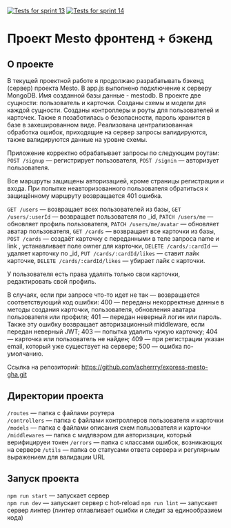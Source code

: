 [![Tests for sprint 13](https://github.com/acherrry/express-mesto-gha/actions/workflows/tests-13-sprint.yml/badge.svg)](https://github.com/acherrry/express-mesto-gha/actions/workflows/tests-13-sprint.yml) [![Tests for sprint 14](https://github.com/acherrry/express-mesto-gha/actions/workflows/tests-14-sprint.yml/badge.svg)](https://github.com/acherrry/express-mesto-gha/actions/workflows/tests-14-sprint.yml)
# Проект Mesto фронтенд + бэкенд

## О проекте
В текущей проектной работе я продолжаю разрабатывать бэкенд (сервер) проекта Mesto.
В app.js выполнено подключение к серверу MongoDB. Имя созданной базы данные - mestodb.
В проекте две сущности: пользователь и карточки. Созданы схемы и модели для каждой сущности.
Созданы контроллеры и роуты для пользователей и карточек. 
Также я позаботилась о безопасности, пароль хранится в базе в захешированном виде.
Реализована централизованная обработка ошибок, приходящие на сервер запросы валидируются, также валидируются данные на уровне схемы.

Приложение корректно обрабатывает запросы по следующим роутам:
`POST /signup` — регистрирует пользователя,
`POST /signin` — авторизует пользователя.

Все маршруты защищены авторизацией, кроме страницы регистрации и входа. При попытке неавторизованного пользователя обратиться к защищённому маршруту возвращается 401 ошибка.

`GET /users` — возвращает всех пользователей из базы,
`GET /users/:userId` — возвращает пользователя по _id,
`PATCH /users/me` — обновляет профиль пользователя,
`PATCH /users/me/avatar` — обновляет аватар пользователя,
`GET /cards` — возвращает все карточки из базы,
`POST /cards` — создаёт карточку с переданными в теле запроса name и link , устанавливает поле owner для карточки,
`DELETE /cards/:cardId` — удаляет карточку по _id,
`PUT /cards/:cardId/likes` — ставит лайк карточке,
`DELETE /cards/:cardId/likes` — убирает лайк с карточки.

У пользователя есть права удалять только свои карточки, редактировать свой профиль.

В случаях, если при запросе что-то идет не так — возвращается соответствующий код ошибки:
400 — переданы некорректные данные в методы создания карточки, пользователя, обновления аватара пользователя или профиля;
401 — передан неверный логин или пароль. Также эту ошибку возвращает авторизационный middleware, если передан неверный JWT;
403 — попытка удалить чужую карточку;
404 — карточка или пользователь не найден;
409 — при регистрации указан email, который уже существует на сервере;
500 — ошибка по-умолчанию.

Ссылка на репозиторий: https://github.com/acherrry/express-mesto-gha.git

## Директории проекта

`/routes` — папка с файлами роутера  
`/controllers` — папка с файлами контроллеров пользователя и карточки   
`/models` — папка с файлами описания схем пользователя и карточки
`/middlewares` — папка с мидлвэром для авторизации, который верифицируеи токен
`/errors` — папка с классами ошибок, возникающих на сервере
`/utils` — папка со статусами ответа сервера и регулярным выражением для валидации URL

## Запуск проекта

`npm run start` — запускает сервер   
`npm run dev` — запускает сервер с hot-reload
`npm run lint` — запускает сервер линтер (линтер отлавливает ошибки и следит за единообразием кода)
